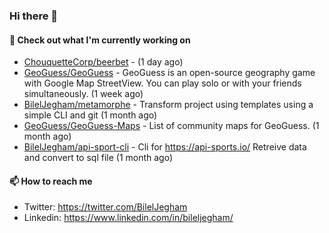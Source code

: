### Hi there 👋

#### 👷 Check out what I'm currently working on

- [ChouquetteCorp/beerbet](https://github.com/ChouquetteCorp/beerbet) -  (1 day ago)
- [GeoGuess/GeoGuess](https://github.com/GeoGuess/GeoGuess) - GeoGuess is an open-source geography game with Google Map StreetView. You can play solo or with your friends simultaneously. (1 week ago)
- [BilelJegham/metamorphe](https://github.com/BilelJegham/metamorphe) - Transform project using templates using a simple CLI and git (1 month ago)
- [GeoGuess/GeoGuess-Maps](https://github.com/GeoGuess/GeoGuess-Maps) - List of community maps for GeoGuess. (1 month ago)
- [BilelJegham/api-sport-cli](https://github.com/BilelJegham/api-sport-cli) - Cli for https://api-sports.io/ Retreive data and convert to sql file (1 month ago)


#### 📫 How to reach me

- Twitter: https://twitter.com/BilelJegham
- Linkedin: https://www.linkedin.com/in/bileljegham/
